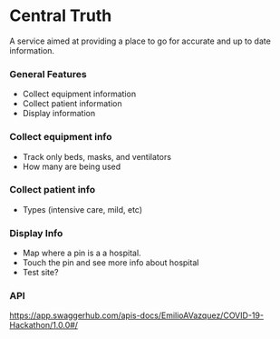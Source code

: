 # Central Truth
A service aimed at providing a place to go for accurate and up to date information.

### General Features
- Collect equipment information
- Collect patient information
- Display information

### Collect equipment info
- Track only  beds, masks, and ventilators
- How many are being used

### Collect patient info
- Types (intensive care, mild, etc)

### Display Info
- Map where a pin is a a hospital.
- Touch the pin and see more info about hospital
- Test site?

### API
https://app.swaggerhub.com/apis-docs/EmilioAVazquez/COVID-19-Hackathon/1.0.0#/
